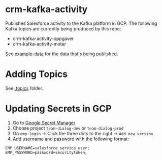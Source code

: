 # crm-kafka-activity

Publishes Salesforce activity to the Kafka platform in GCP. The following Kafka topics are currently being produced by this repo:

- crm-kafka-activity-oppgaver
- crm-kafka-activity-moter
<!-- - crm-kafka-activity-kurs
- crm-kafka-activity-interne-kontaktpersoner
- crm-kafka-activity-bedriftsavtaler
- crm-kafka-activity-kampanje -->

See [example-data](/example-data) for the data that's being published.

# Adding Topics

See [.topics](/.topics) folder.

# Updating Secrets in GCP

1. Go to [Google Secret Manager](https://console.cloud.google.com/security/secret-manager)
1. Choose project `team-dialog-dev` or `team-dialog-prod`
1. On `emp-login` → Click the three dots to the right → `Add new version`
1. Add username and password with the following format:

```
EMP_USERNAME=salesforce_service_user;
EMP_PASSWORD=password+securitytoken;
```
